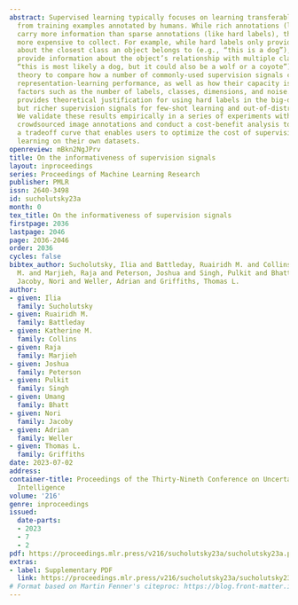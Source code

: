 ```yaml
---
abstract: Supervised learning typically focuses on learning transferable representations
  from training examples annotated by humans. While rich annotations (like soft labels)
  carry more information than sparse annotations (like hard labels), they are also
  more expensive to collect. For example, while hard labels only provide information
  about the closest class an object belongs to (e.g., “this is a dog”), soft labels
  provide information about the object’s relationship with multiple classes (e.g.,
  “this is most likely a dog, but it could also be a wolf or a coyote”). We use information
  theory to compare how a number of commonly-used supervision signals contribute to
  representation-learning performance, as well as how their capacity is affected by
  factors such as the number of labels, classes, dimensions, and noise. Our framework
  provides theoretical justification for using hard labels in the big-data regime,
  but richer supervision signals for few-shot learning and out-of-distribution generalization.
  We validate these results empirically in a series of experiments with over 1 million
  crowdsourced image annotations and conduct a cost-benefit analysis to establish
  a tradeoff curve that enables users to optimize the cost of supervising representation
  learning on their own datasets.
openreview: mBkn2NgJPrv
title: On the informativeness of supervision signals
layout: inproceedings
series: Proceedings of Machine Learning Research
publisher: PMLR
issn: 2640-3498
id: sucholutsky23a
month: 0
tex_title: On the informativeness of supervision signals
firstpage: 2036
lastpage: 2046
page: 2036-2046
order: 2036
cycles: false
bibtex_author: Sucholutsky, Ilia and Battleday, Ruairidh M. and Collins, Katherine
  M. and Marjieh, Raja and Peterson, Joshua and Singh, Pulkit and Bhatt, Umang and
  Jacoby, Nori and Weller, Adrian and Griffiths, Thomas L.
author:
- given: Ilia
  family: Sucholutsky
- given: Ruairidh M.
  family: Battleday
- given: Katherine M.
  family: Collins
- given: Raja
  family: Marjieh
- given: Joshua
  family: Peterson
- given: Pulkit
  family: Singh
- given: Umang
  family: Bhatt
- given: Nori
  family: Jacoby
- given: Adrian
  family: Weller
- given: Thomas L.
  family: Griffiths
date: 2023-07-02
address:
container-title: Proceedings of the Thirty-Nineth Conference on Uncertainty in Artificial
  Intelligence
volume: '216'
genre: inproceedings
issued:
  date-parts:
  - 2023
  - 7
  - 2
pdf: https://proceedings.mlr.press/v216/sucholutsky23a/sucholutsky23a.pdf
extras:
- label: Supplementary PDF
  link: https://proceedings.mlr.press/v216/sucholutsky23a/sucholutsky23a-supp.pdf
# Format based on Martin Fenner's citeproc: https://blog.front-matter.io/posts/citeproc-yaml-for-bibliographies/
---
```

